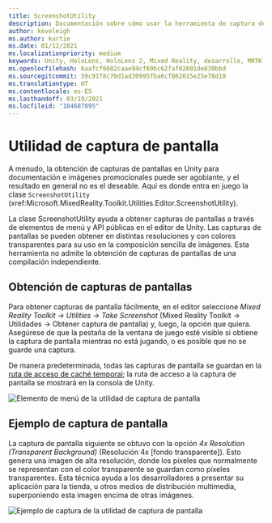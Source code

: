 ```yaml
---
title: ScreenshotUtility
description: Documentación sobre cómo usar la herramienta de captura de pantalla en MRTK
author: keveleigh
ms.author: kurtie
ms.date: 01/12/2021
ms.localizationpriority: medium
keywords: Unity, HoloLens, HoloLens 2, Mixed Reality, desarrollo, MRTK
ms.openlocfilehash: 6aafcf6602caae94cf69bc62faf02601de830bbd
ms.sourcegitcommit: 59c91f8c70d1ad30995fba6cf862615e25e78d10
ms.translationtype: HT
ms.contentlocale: es-ES
ms.lasthandoff: 03/19/2021
ms.locfileid: "104687895"
---
```

# <a name="screenshot-utility"></a>Utilidad de captura de pantalla

A menudo, la obtención de capturas de pantallas en Unity para documentación e imágenes promocionales puede ser agobiante, y el resultado en general no es el deseable. Aquí es donde entra en juego la clase `ScreenshotUtility` (xref:Microsoft.MixedReality.Toolkit.Utilities.Editor.ScreenshotUtility).

La clase ScreenshotUtility ayuda a obtener capturas de pantallas a través de elementos de menú y API públicas en el editor de Unity. Las capturas de pantallas se pueden obtener en distintas resoluciones y con colores transparentes para su uso en la composición sencilla de imágenes. Esta herramienta no admite la obtención de capturas de pantallas de una compilación independiente.

## <a name="taking-screenshots"></a>Obtención de capturas de pantallas

Para obtener capturas de pantalla fácilmente, en el editor seleccione *Mixed Reality Toolkit -> Utilities -> Take Screenshot* (Mixed Reality Toolkit -> Utilidades -> Obtener captura de pantalla) y, luego, la opción que quiera. Asegúrese de que la pestaña de la ventana de juego esté visible si obtiene la captura de pantalla mientras no está jugando, o es posible que no se guarde una captura.

De manera predeterminada, todas las capturas de pantalla se guardan en la [ruta de acceso de caché temporal](https://docs.unity3d.com/ScriptReference/Application-temporaryCachePath.html); la ruta de acceso a la captura de pantalla se mostrará en la consola de Unity.

![Elemento de menú de la utilidad de captura de pantalla](../Images/ScreenshotUtility/MRTK_ScreenshotUtility_Menu_Item.png)

## <a name="example-screenshot-capture"></a>Ejemplo de captura de pantalla

La captura de pantalla siguiente se obtuvo con la opción *4x Resolution (Transparent Background)* (Resolución 4x [fondo transparente]). Esto genera una imagen de alta resolución, donde los píxeles que normalmente se representan con el color transparente se guardan como píxeles transparentes. Esta técnica ayuda a los desarrolladores a presentar su aplicación para la tienda, u otros medios de distribución multimedia, superponiendo esta imagen encima de otras imágenes.

![Ejemplo de captura de la utilidad de captura de pantalla](../Images/ScreenshotUtility/MRTK_ScreenshotUtility_Example_Capture.png)
